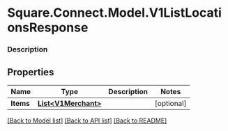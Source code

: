 # Square.Connect.Model.V1ListLocationsResponse

### Description



## Properties

Name | Type | Description | Notes
------------ | ------------- | ------------- | -------------
**Items** | [**List&lt;V1Merchant&gt;**](V1Merchant.md) |  | [optional] 



[[Back to Model list]](../README.md#documentation-for-models) [[Back to API list]](../README.md#documentation-for-api-endpoints) [[Back to README]](../README.md)

